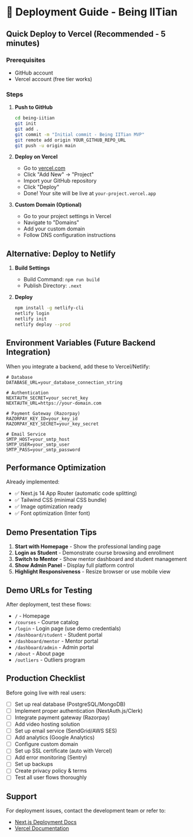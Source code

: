 # 🚀 Deployment Guide - Being IITian

## Quick Deploy to Vercel (Recommended - 5 minutes)

### Prerequisites
- GitHub account
- Vercel account (free tier works)

### Steps

1. **Push to GitHub**
   ```bash
   cd being-iitian
   git init
   git add .
   git commit -m "Initial commit - Being IITian MVP"
   git remote add origin YOUR_GITHUB_REPO_URL
   git push -u origin main
   ```

2. **Deploy on Vercel**
   - Go to [vercel.com](https://vercel.com)
   - Click "Add New" → "Project"
   - Import your GitHub repository
   - Click "Deploy"
   - Done! Your site will be live at `your-project.vercel.app`

3. **Custom Domain (Optional)**
   - Go to your project settings in Vercel
   - Navigate to "Domains"
   - Add your custom domain
   - Follow DNS configuration instructions

## Alternative: Deploy to Netlify

1. **Build Settings**
   - Build Command: `npm run build`
   - Publish Directory: `.next`

2. **Deploy**
   ```bash
   npm install -g netlify-cli
   netlify login
   netlify init
   netlify deploy --prod
   ```

## Environment Variables (Future Backend Integration)

When you integrate a backend, add these to Vercel/Netlify:

```env
# Database
DATABASE_URL=your_database_connection_string

# Authentication
NEXTAUTH_SECRET=your_secret_key
NEXTAUTH_URL=https://your-domain.com

# Payment Gateway (Razorpay)
RAZORPAY_KEY_ID=your_key_id
RAZORPAY_KEY_SECRET=your_key_secret

# Email Service
SMTP_HOST=your_smtp_host
SMTP_USER=your_smtp_user
SMTP_PASS=your_smtp_password
```

## Performance Optimization

Already implemented:
- ✅ Next.js 14 App Router (automatic code splitting)
- ✅ Tailwind CSS (minimal CSS bundle)
- ✅ Image optimization ready
- ✅ Font optimization (Inter font)

## Demo Presentation Tips

1. **Start with Homepage** - Show the professional landing page
2. **Login as Student** - Demonstrate course browsing and enrollment
3. **Switch to Mentor** - Show mentor dashboard and student management
4. **Show Admin Panel** - Display full platform control
5. **Highlight Responsiveness** - Resize browser or use mobile view

## Demo URLs for Testing

After deployment, test these flows:
- `/` - Homepage
- `/courses` - Course catalog
- `/login` - Login page (use demo credentials)
- `/dashboard/student` - Student portal
- `/dashboard/mentor` - Mentor portal
- `/dashboard/admin` - Admin portal
- `/about` - About page
- `/outliers` - Outliers program

## Production Checklist

Before going live with real users:

- [ ] Set up real database (PostgreSQL/MongoDB)
- [ ] Implement proper authentication (NextAuth.js/Clerk)
- [ ] Integrate payment gateway (Razorpay)
- [ ] Add video hosting solution
- [ ] Set up email service (SendGrid/AWS SES)
- [ ] Add analytics (Google Analytics)
- [ ] Configure custom domain
- [ ] Set up SSL certificate (auto with Vercel)
- [ ] Add error monitoring (Sentry)
- [ ] Set up backups
- [ ] Create privacy policy & terms
- [ ] Test all user flows thoroughly

## Support

For deployment issues, contact the development team or refer to:
- [Next.js Deployment Docs](https://nextjs.org/docs/deployment)
- [Vercel Documentation](https://vercel.com/docs)
